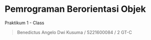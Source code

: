 # Pemrograman Berorientasi Objek
Praktikum 1 - Class
> Benedictus Angelo Dwi Kusuma / 5221600084 / 2 GT-C
